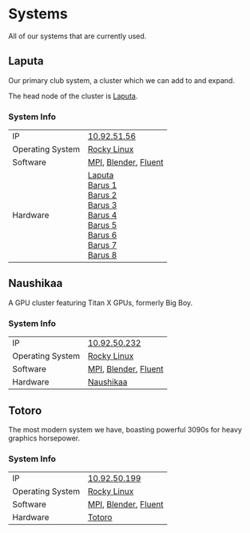 
# Systems
All of our systems that are currently used.

## Laputa
Our primary club system, a cluster which we can add to and expand.

The head node of the cluster is [Laputa](/inventory/laputa).

### System Info
|||
---|---
IP | [10.92.51.56]()
Operating System | [Rocky Linux](https://rockylinux.org/)
Software | [MPI](), [Blender](), [Fluent]()
Hardware | [Laputa](/inventory/laputa)<br>[Barus 1](/inventory/b1)<br>[Barus 2](/inventory/b2)<br>[Barus 3](/inventory/b3)<br>[Barus 4](/inventory/b4)<br>[Barus 5](/inventory/b5)<br>[Barus 6](/inventory/b6)<br>[Barus 7](/inventory/b7)<br>[Barus 8](/inventory/b8)

## Naushikaa
A GPU cluster featuring Titan X GPUs, formerly Big Boy.

### System Info
|||
---|---
IP | [10.92.50.232]()
Operating System | [Rocky Linux](https://rockylinux.org/)
Software | [MPI](), [Blender](), [Fluent]()
Hardware | [Naushikaa](/inventory/naushikaa)

## Totoro
The most modern system we have, boasting powerful 3090s for heavy graphics horsepower.

### System Info
|||
---|---
IP | [10.92.50.199]()
Operating System | [Rocky Linux](https://rockylinux.org/)
Software | [MPI](), [Blender](), [Fluent]()
Hardware | [Totoro](/inventory/totoro)
